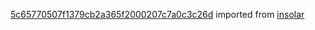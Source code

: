 [5c65770507f1379cb2a365f2000207c7a0c3c26d](https://github.com/insolar/insolar/commit/5c65770507f1379cb2a365f2000207c7a0c3c26d) imported from [insolar](https://github.com/insolar/insolar)
